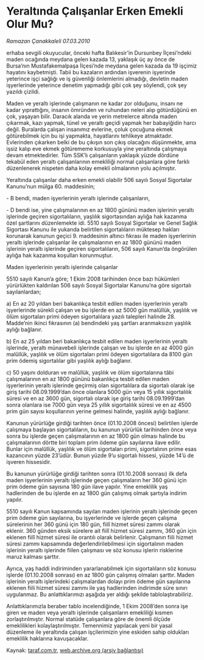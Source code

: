 # Yeraltında Çalışanlar Erken Emekli Olur Mu?

*Ramazan Çanakkaleli 07.03.2010*

<div class="yazi"><p>erhaba sevgili okuyucular, önceki hafta Balıkesir’in Dursunbey İlçesi’ndeki maden ocağında meydana gelen kazada 13, yaklaşık üç ay önce de Bursa’nın Mustafakemalpaşa İlçesi’nde meydana gelen kazada da 19 işçimiz hayatını kaybetmişti. Tabii bu kazaların ardından işverenin işyerinde yeterince işçi sağlığı ve iş güvenliği önlemlerini almadığı, devletin maden işyerlerinde yeterince denetim yapmadığı gibi çok şey söylendi, çok şey yazıldı çizildi.</p>
<p>Maden ve yeraltı işlerinde çalışmanın ne kadar zor olduğunu, insanı ne kadar yıprattığını, insanın ömründen ve ruhundan neleri alıp götürdüğünü en çok, yaşayan bilir. Daracık alanda ve yerin metrelerce altında maden çıkarmak, kazı yapmak, tünel ve yeraltı geçidi yapmak her babayiğidin harcı değil. Buralarda çalışan insanımız evlerine, çoluk çocuğuna ekmek götürebilmek için bu işi yapmakta, hayatlarını tehlikeye atmaktadır. Evlerinden çıkarken belki de bu çıkışın son çıkış olacağını düşünmekte, ama işsiz kalıp eve ekmek götürememe korkusuyla yine yeraltında çalışmaya devam etmektedirler. Tüm SSK’lı çalışanların yaklaşık yüzde dördüne tekabül eden yeraltı çalışanlarının emekliliği normal çalışanlara göre farklı düzenlenerek nispeten daha kolay emekli olmalarının yolu açılmıştır.</p>
<p>Yeraltında çalışanlar daha erken emekli olabilir 506 sayılı Sosyal Sigortalar Kanunu’nun mülga 60. maddesinin;</p>
<p>- B bendi, maden işyerlerinin yeraltı işlerinde çalışanların,</p>
<p>- D bendi ise, yine çalışmalarının en az 1800 gününü maden işlerinin yeraltı işlerinde geçiren sigortalıların, yaşlılık sigortasından aylığa hak kazanma özel şartlarını düzenlemekte idi. 5510 sayılı Sosyal Sigortalar ve Genel Sağlık Sigortası Kanunu ile yukarıda belirtilen sigortalıların müktesep hakları korunarak kanunun geçici 9. maddesinin altıncı fıkrası ile maden işyerlerinin yeraltı işlerinde çalışanlar ile çalışmalarının en az 1800 gününü maden işlerinin yeraltı işlerinde geçiren sigortalıların, 506 sayılı Kanun’da öngörülen aylığa hak kazanma koşulları korunmuştur.</p>
<p>Maden işyerlerinin yeraltı işlerinde çalışanlar</p>
<p>5510 sayılı Kanun’a göre; 1 Ekim 2008 tarihinden önce bazı hükümleri yürürlükten kaldırılan 506 sayılı Sosyal Sigortalar Kanunu’na göre sigortalı sayılanlardan;</p>
<p>a) En az 20 yıldan beri bakanlıkça tesbit edilen maden işyerlerinin yeraltı işyerlerinde sürekli çalışan ve bu işlerde en az 5000 gün malûllük, yaşlılık ve ölüm sigortaları primi ödeyen sigortalılara yazılı talepleri halinde 28. Madde’nin ikinci fıkrasının (a) bendindeki yaş şartları aranmaksızın yaşlılık aylığı bağlanır.</p>
<p>b) En az 25 yıldan beri bakanlıkça tesbit edilen maden işyerlerinin yeraltı işlerinde, yeraltı münavebeli işlerinde çalışan ve bu işlerde en az 4000 gün malûllük, yaşlılık ve ölüm sigortaları primi ödeyen sigortalılara da 8100 gün prim ödemiş sigortalılar gibi yaşlılık aylığı bağlanır.</p>
<p>c) 50 yaşını dolduran ve malûllük, yaşlılık ve ölüm sigortalarına tâbi çalışmalarının en az 1800 gününü bakanlıkça tesbit edilen maden işyerlerinin yeraltı işlerinde geçirmiş olan sigortalılara da sigortalı olarak işe giriş tarihi 08.09.1999’dan önce olanlara 5000 gün veya 15 yıllık sigortalılık süresi ve en az 3600 gün, sigortalı olarak işe giriş tarihi 08.09.1999’dan sonra olanlara ise 7000 gün veya 25 yıllık sigortalılık süresi ve en az 4500 prim gün sayısı koşullarının yerine gelmesi halinde, yaşlılık aylığı bağlanır.</p>
<p>Kanunun yürürlüğe girdiği tarihten önce (01.10.2008 öncesi) belirtilen işlerde çalışmaya başlayan sigortalıların, bu kanunun yürürlük tarihinden önce veya sonra bu işlerde geçen çalışmalarının en az 1800 gün olması halinde bu çalışmalarının dörtte biri toplam prim ödeme gün sayılarına ilave edilir. Bunlar için malûllük, yaşlılık ve ölüm sigortaları primi, sigortalının prime esas kazancının yüzde 23’üdür. Bunun yüzde 9’u sigortalı hissesi, yüzde 14’ü de işveren hissesidir.</p>
<p>Bu kanunun yürürlüğe girdiği tarihten sonra (01.10.2008 sonrası) ilk defa maden işyerlerinin yeraltı işlerinde geçen çalışmaların her 360 günü için prim ödeme gün sayısına 180 gün ilave yapılır. Yine emeklilik yaş hadlerinden de bu işlerde en az 1800 gün çalışmış olmak şartıyla indirim yapılır.</p>
<p>5510 sayılı Kanun kapsamında sayılan maden işlerinin yeraltı işlerinde geçen prim ödeme gün sayılarına, bu işyerlerinde ve işlerde geçen çalışma sürelerinin her 360 günü için 180 gün, fiilî hizmet süresi zammı olarak eklenir. 360 günden eksik sürelere ait fiilî hizmet süresi zammı, 360 gün için eklenen fiilî hizmet süresi ile orantılı olarak belirlenir. Çalışmanın fiili hizmet süresi zammı kapsamında değerlendirilebilmesi için sigortalının maden işlerinin yeraltı işlerinde fiilen çalışması ve söz konusu işlerin risklerine maruz kalması şarttır.</p>
<p>Ayrıca, yaş haddi indiriminden yararlanabilmek için sigortalıların söz konusu işlerde (01.10.2008 sonrası) en az 1800 gün çalışmış olmaları şarttır. Maden işlerinin yeraltı işlerindeki çalışmalardan dolayı prim ödeme gün sayılarına eklenen fiili hizmet süresi zammı ile yaş hadlerinden indirimde süre sınırı uygulanmaz. Bu anlattıklarımızı aşağıda yer aldığı şekilde tablolaştırabiliriz.</p>
<p>Anlattıklarımızla beraber tablo incelendiğinde, 1 Ekim 2008’den sonra işe giren ve maden veya yeraltı işlerinde çalışanların emekliliği kısmen zorlaştırılmıştır. Normal statüde çalışanlara göre de önemli ölçüde emeklilikleri kolaylaştırılmıştır. Temennimiz yapılacak yeni bir yasal düzenleme ile yeraltında çalışan işçilerimizin yine eskiden sahip oldukları emeklilik haklarına kavuşacaklar.</p></div>

Kaynak: [taraf.com.tr](http://www.taraf.com.tr:80/ramazan-canakkaleli/makale-yeraltinda-calisanlar-erken-emekli-olur-mu.htm), [web.archive.org (arşiv bağlantısı)](http://web.archive.org/web/20100528113447/http://www.taraf.com.tr:80/ramazan-canakkaleli/makale-yeraltinda-calisanlar-erken-emekli-olur-mu.htm)
